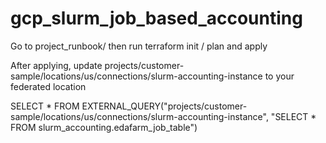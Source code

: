 # gcp_slurm_job_based_accounting

Go to project_runbook/ then run terraform init / plan and apply

After applying, update projects/customer-sample/locations/us/connections/slurm-accounting-instance to your federated location

SELECT
  *
FROM
  EXTERNAL_QUERY("projects/customer-sample/locations/us/connections/slurm-accounting-instance",
    "SELECT * FROM slurm_accounting.edafarm_job_table")
